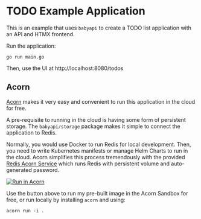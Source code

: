 # TODO Example Application

This is an example that uses `babyapi` to create a TODO list application with an API and HTMX frontend.

Run the application:
```shell
go run main.go
```

Then, use the UI at http://localhost:8080/todos

## Acorn

[Acorn](https://www.acorn.io) makes it very easy and convenient to run this application in the cloud for free. 

A pre-requisite to running in the cloud is having some form of persistent storage. The `babyapi/storage` package makes it simple to connect the application to Redis.

Normally, you would use Docker to run Redis for local development. Then, you need to write Kubernetes manifests or manage Helm Charts to run in the cloud. Acorn simplifies this process tremendously with the provided [Redis Acorn Service](https://www.acorn.io/resources/tutorials/exploring-the-redis-acorn-service) which runs Redis with persistent volume and auto-generated password.

[![Run in Acorn](https://acorn.io/v1-ui/run/badge?image=ghcr.io+calvinmclean+babyapi-htmx-acorn&ref=calvinmclean&style=for-the-badge&color=brightgreen)](https://acorn.io/run/ghcr.io/calvinmclean/babyapi-htmx-acorn?ref=calvinmclean)

Use the button above to run my pre-built image in the Acorn Sandbox for free, or run locally by installing `acorn` and using:
```shell
acorn run -i .
```
